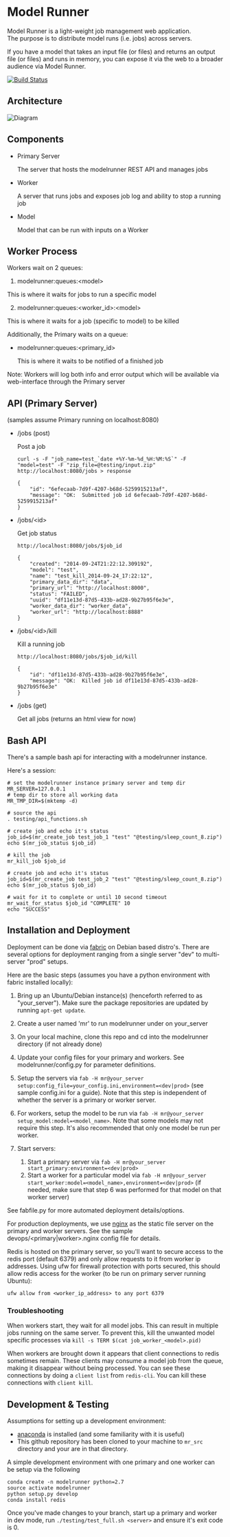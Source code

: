 Model Runner 
============

Model Runner is a light-weight job management web application.  
The purpose is to distribute model runs (i.e. jobs) across servers.

If you have a model that takes an input file (or files) and returns an
output file (or files) and runs in memory, you can expose it via the 
web to a broader audience via Model Runner.  

[![Build Status](https://travis-ci.org/SEL-Columbia/modelrunner.svg?branch=master)](https://travis-ci.org/SEL-Columbia/modelrunner.svg?branch=master)


Architecture
------------

![Diagram](http://sel-columbia.github.io/modelrunner/diagram.png "diagram")


Components
----------

- Primary Server
  
    The server that hosts the modelrunner REST API and manages jobs

- Worker 

    A server that runs jobs and exposes job log and ability to stop a running job

- Model
  
    Model that can be run with inputs on a Worker


Worker Process
--------------

Workers wait on 2 queues:

1.  modelrunner:queues:&lt;model&gt;

  This is where it waits for jobs to run a specific model

2.  modelrunner:queues:&lt;worker_id&gt;:&lt;model&gt;

  This is where it waits for a job (specific to model) to be killed

Additionally, the Primary waits on a queue:

- modelrunner:queues:&lt;primary_id&gt;

  This is where it waits to be notified of a finished job

Note:  Workers will log both info and error output which will be available via web-interface through the Primary server


API (Primary Server)
--------

(samples assume Primary running on localhost:8080)

- /jobs (post)

    Post a job 
    ```
    curl -s -F "job_name=test_`date +%Y-%m-%d_%H:%M:%S`" -F "model=test" -F "zip_file=@testing/input.zip" http://localhost:8080/jobs > response

    {
        "id": "6efecaab-7d9f-4207-b68d-5259915213af",
        "message": "OK:  Submitted job id 6efecaab-7d9f-4207-b68d-5259915213af"
    }

    ```

- /jobs/&lt;id&gt;

    Get job status
    ```
    http://localhost:8080/jobs/$job_id

    {
        "created": "2014-09-24T21:22:12.309192",
        "model": "test",
        "name": "test_kill_2014-09-24_17:22:12",
        "primary_data_dir": "data",
        "primary_url": "http://localhost:8000",
        "status": "FAILED",
        "uuid": "df11e13d-87d5-433b-ad28-9b27b95f6e3e",
        "worker_data_dir": "worker_data",
        "worker_url": "http://localhost:8888"
    }

    ```

- /jobs/&lt;id&gt;/kill

    Kill a running job
    ```
    http://localhost:8080/jobs/$job_id/kill

    {
        "id": "df11e13d-87d5-433b-ad28-9b27b95f6e3e",
        "message": "OK:  Killed job id df11e13d-87d5-433b-ad28-9b27b95f6e3e"
    }

    ```

- /jobs (get)

    Get all jobs (returns an html view for now)


Bash API
--------

There's a sample bash api for interacting with a modelrunner instance.

Here's a session:

```
# set the modelrunner instance primary server and temp dir
MR_SERVER=127.0.0.1
# temp dir to store all working data
MR_TMP_DIR=$(mktemp -d)

# source the api
. testing/api_functions.sh

# create job and echo it's status
job_id=$(mr_create_job test_job_1 "test" "@testing/sleep_count_8.zip")
echo $(mr_job_status $job_id)

# kill the job
mr_kill_job $job_id

# create job and echo it's status
job_id=$(mr_create_job test_job_2 "test" "@testing/sleep_count_8.zip")
echo $(mr_job_status $job_id)

# wait for it to complete or until 10 second timeout
mr_wait_for_status $job_id "COMPLETE" 10
echo "SUCCESS"
```


Installation and Deployment
---------------------------

Deployment can be done via [fabric](http://www.fabfile.org) on Debian based distro's.
There are several options for deployment ranging from a single server "dev" to multi-server "prod" setups.  

Here are the basic steps (assumes you have a python environment with fabric installed locally):

1.  Bring up an Ubuntu/Debian instance(s) (henceforth referred to as "your_server").  Make sure the package repositories are updated by running `apt-get update`.  

2.  Create a user named 'mr' to run modelrunner under on your_server 

3.  On your local machine, clone this repo and cd into the modelrunner directory (if not already done)

4.  Update your config files for your primary and workers.  See modelrunner/config.py for parameter definitions.

5.  Setup the servers via `fab -H mr@your_server setup:config_file=your_config.ini,environment=<dev|prod>` (see sample config.ini for a guide).  Note that this step is independent of whether the server is a primary or worker server.

6.  For workers, setup the model to be run via `fab -H mr@your_server setup_model:model=<model_name>`.  Note that some models may not require this step.  It's also recommended that only one model be run per worker.  

7.  Start servers:
    1.  Start a primary server via `fab -H mr@your_server start_primary:environment=<dev|prod>` 
    2.  Start a worker for a particular model via `fab -H mr@your_server start_worker:model=<model_name>,environment=<dev|prod>` (if needed, make sure that step 6 was performed for that model on that worker server) 

See fabfile.py for more automated deployment details/options.

For production deployments, we use [nginx](http://wiki.nginx.org) as the static file server on the primary and worker servers.  See the sample devops/<primary|worker>.nginx config file for details.

Redis is hosted on the primary server, so you'll want to secure access to the redis port (default 6379) and only allow requests to it from worker ip addresses.  Using ufw for firewall protection with ports secured, this should allow redis access for the worker (to be run on primary server running Ubuntu):

```
ufw allow from <worker_ip_address> to any port 6379
```

### Troubleshooting

When workers start, they wait for all model jobs.  This can result in multiple jobs running on the same server.  To prevent this, kill the unwanted model specific processes via `kill -s TERM $(cat job_worker_<model>.pid)`

When workers are brought down it appears that client connections to redis sometimes remain.  These clients may consume a model job from the queue, making it disappear without being processed.  You can see these connections by doing a `client list` from `redis-cli`.  You can kill these connections with `client kill`.  

Development & Testing
-----------

Assumptions for setting up a development environment:
- [anaconda](https://docs.continuum.io/anaconda/install) is installed (and some familiarity with it is useful)
- This github repository has been cloned to your machine to `mr_src` directory and your are in that directory.

A simple development environment with one primary and one worker can be setup via the following 

```
conda create -n modelrunner python=2.7
source activate modelrunner
python setup.py develop
conda install redis
```

Once you've made changes to your branch, start up a primary and worker in dev mode, run `./testing/test_full.sh <server>` and
ensure it's exit code is 0.

